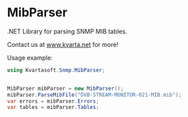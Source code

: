 # MibParser
.NET Library for parsing SNMP MIB tables.

Contact us at www.kvarta.net for more!

Usage example:

```c#
using Kvartasoft.Snmp.MibParser;


MibParser mibParser = new MibParser();
mibParser.ParseMibFile("DVB-STREAM-MONITOR-021-MIB.mib");
var errors = mibParser.Errors;
var tables = mibParser.Tables;         
```
